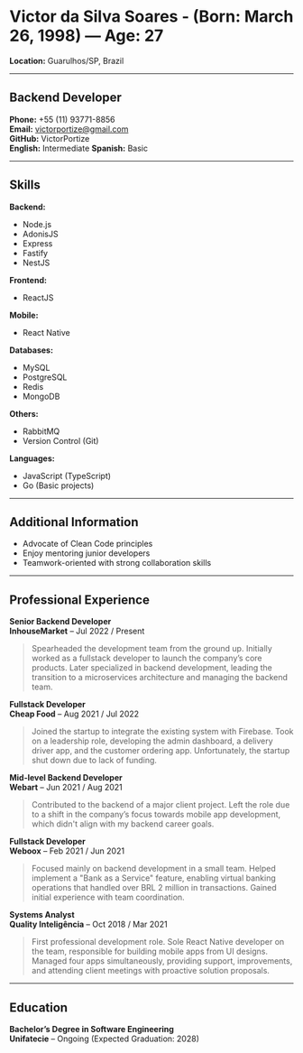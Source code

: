# Victor da Silva Soares - (Born: March 26, 1998) — Age: 27

**Location:** Guarulhos/SP, Brazil

---

## Backend Developer

**Phone:** +55 (11) 93771-8856  
**Email:** victorportize@gmail.com  
**GitHub:** VictorPortize  
**English:** Intermediate
**Spanish:** Basic

---

## Skills

**Backend:**
- Node.js
- AdonisJS
- Express
- Fastify
- NestJS

**Frontend:**
- ReactJS

**Mobile:**
- React Native

**Databases:**
- MySQL
- PostgreSQL
- Redis
- MongoDB

**Others:**
- RabbitMQ
- Version Control (Git)

**Languages:**
- JavaScript (TypeScript)
- Go (Basic projects)

---

## Additional Information

- Advocate of Clean Code principles  
- Enjoy mentoring junior developers  
- Teamwork-oriented with strong collaboration skills

---

## Professional Experience

**Senior Backend Developer**  
**InhouseMarket** – Jul 2022 / Present  
> Spearheaded the development team from the ground up. Initially worked as a fullstack developer to launch the company’s core products. Later specialized in backend development, leading the transition to a microservices architecture and managing the backend team.

**Fullstack Developer**  
**Cheap Food** – Aug 2021 / Jul 2022  
> Joined the startup to integrate the existing system with Firebase. Took on a leadership role, developing the admin dashboard, a delivery driver app, and the customer ordering app. Unfortunately, the startup shut down due to lack of funding.

**Mid-level Backend Developer**  
**Webart** – Jun 2021 / Aug 2021  
> Contributed to the backend of a major client project. Left the role due to a shift in the company’s focus towards mobile app development, which didn't align with my backend career goals.

**Fullstack Developer**  
**Weboox** – Feb 2021 / Jun 2021  
> Focused mainly on backend development in a small team. Helped implement a "Bank as a Service" feature, enabling virtual banking operations that handled over BRL 2 million in transactions. Gained initial experience with team coordination.

**Systems Analyst**  
**Quality Inteligência** – Oct 2018 / Mar 2021  
> First professional development role. Sole React Native developer on the team, responsible for building mobile apps from UI designs. Managed four apps simultaneously, providing support, improvements, and attending client meetings with proactive solution proposals.

---

## Education

**Bachelor’s Degree in Software Engineering**  
**Unifatecie** – Ongoing (Expected Graduation: 2028)
